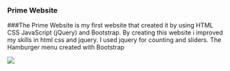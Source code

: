 ### Prime Website

###The Prime Website is my first website that created it by using HTML CSS JavaScript (jQuery) and Bootstrap. By creating this website i improved my skills in html css and jquery. I used jquery for counting and sliders. The Hamburger menu created with Bootstrap


![](![EJG29xo70j](https://user-images.githubusercontent.com/55697884/154237323-4fc657d4-846d-4c3a-8b75-038cc3648969.jpg)
)
